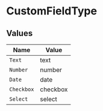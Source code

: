 # CustomFieldType


## Values

| Name       | Value      |
| ---------- | ---------- |
| `Text`     | text       |
| `Number`   | number     |
| `Date`     | date       |
| `Checkbox` | checkbox   |
| `Select`   | select     |